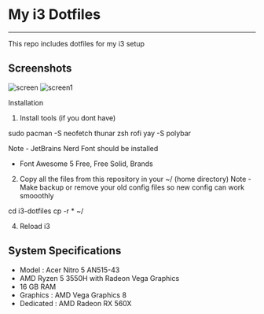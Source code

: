# My i3 Dotfiles
-----------------
This repo includes dotfiles for my i3 setup

Screenshots
------------
![screen](https://user-images.githubusercontent.com/52344717/121675828-8e576580-cad1-11eb-8ae5-bf12efc09d3a.png)
![screen1](https://user-images.githubusercontent.com/52344717/121675901-a4652600-cad1-11eb-9933-860e320149d8.png)


Installation
1. Install tools (if you dont have)

sudo pacman -S neofetch thunar zsh rofi 
yay -S polybar 

Note - JetBrains Nerd Font should be installed
- Font Awesome 5 Free, Free Solid, Brands

2. Copy all the files from this repository in your ~/ (home directory)
Note - Make backup or remove your old config files so new config can work smooothly

cd i3-dotfiles 
cp -r * ~/

4. Reload i3

System Specifications
----------------------
- Model : Acer Nitro 5 AN515-43
- AMD Ryzen 5 3550H with Radeon Vega Graphics
- 16 GB RAM
- Graphics : AMD Vega Graphics 8
- Dedicated : AMD Radeon RX 560X
